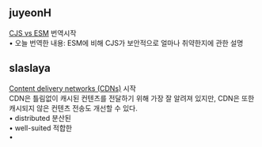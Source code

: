 <h2>juyeonH</h2><a href="https://www.notion.so/study66/CJS-vs-ESM-b3c54008f82f4d5ab51fbdcb215e5ac8?pvs=4#dbd99fccbff44b878ebb94c7f0eb88cd">CJS vs ESM</a> 번역시작<br>• 오늘 번역한 내용: ESM에 비해 CJS가 보안적으로 얼마나 취약한지에 관한 설명<h2>slaslaya</h2><a href="https://www.notion.so/study66/Content-delivery-networks-CDNs-8da10767f0b8488f8bf89454479c6ba6">Content delivery networks (CDNs)</a> 시작<br>CDN은 틀림없이 캐시된 컨텐츠를 전달하기 위해 가장 잘 알려져 있지만, CDN은 또한 캐시되지 않은 컨텐츠 전송도 개선할 수 있다.<br>• distributed 분산된<br>• well-suited 적합한<br>•